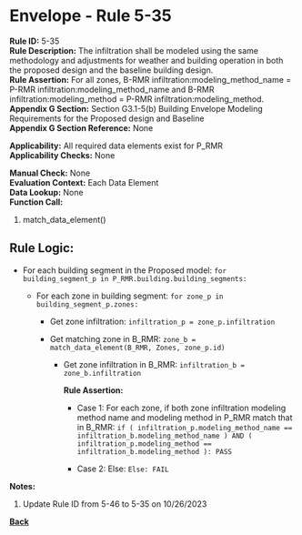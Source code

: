 
# Envelope - Rule 5-35  

**Rule ID:** 5-35  
**Rule Description:** The infiltration shall be modeled using the same methodology and adjustments for weather and building operation in both the proposed design and the baseline building design.  
**Rule Assertion:** For all zones, B-RMR infiltration:modeling_method_name = P-RMR infiltration:modeling_method_name and B-RMR infiltration:modeling_method = P-RMR infiltration:modeling_method.  
**Appendix G Section:** Section G3.1-5(b) Building Envelope Modeling Requirements for the Proposed design and Baseline  
**Appendix G Section Reference:** None  

**Applicability:** All required data elements exist for P_RMR  
**Applicability Checks:**  None  

**Manual Check:** None  
**Evaluation Context:** Each Data Element  
**Data Lookup:** None  
**Function Call:** 

  1. match_data_element()

## Rule Logic:  

- For each building segment in the Proposed model: `for building_segment_p in P_RMR.building.building_segments:`  

    - For each zone in building segment: `for zone_p in building_segment_p.zones:`

      - Get zone infiltration: `infiltration_p = zone_p.infiltration`  

      - Get matching zone in B_RMR: `zone_b = match_data_element(B_RMR, Zones, zone_p.id)`

        - Get zone infiltration in B_RMR: `infiltration_b = zone_b.infiltration`

          **Rule Assertion:**  

          - Case 1: For each zone, if both zone infiltration modeling method name and modeling method in P_RMR match that in B_RMR: `if ( infiltration_p.modeling_method_name == infiltration_b.modeling_method_name ) AND ( infiltration_p.modeling_method == infiltration_b.modeling_method ): PASS`

          - Case 2: Else: `Else: FAIL`

**Notes:**

1. Update Rule ID from 5-46 to 5-35 on 10/26/2023

**[Back](../_toc.md)**
